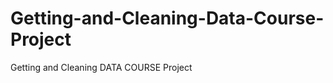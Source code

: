 Getting-and-Cleaning-Data-Course-Project
========================================

Getting and Cleaning DATA COURSE Project
